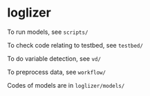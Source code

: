 # loglizer

To run models, see `scripts/`

To check code relating to testbed, see `testbed/`

To do variable detection, see `vd/`

To preprocess data, see `workflow/`

Codes of models are in `loglizer/models/`

